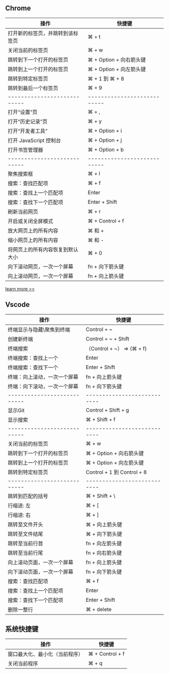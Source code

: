 


## Chrome
|操作|快捷键|
|-----|-----|
|打开新的标签页，并跳转到该标签页|⌘ + t|
|关闭当前的标签页|⌘ + w|
|跳转到下一个打开的标签页|⌘ + Option + 向右箭头键|
|跳转到上一个打开的标签页|⌘ + Option + 向左箭头键|
|跳转到特定标签页|⌘ + 1 到 ⌘ + 8|
|跳转到最后一个标签页|⌘ + 9|
|---------------------------|---------------------------|
|打开“设置”页|⌘ + ,|
|打开“历史记录”页|⌘ + y|
|打开“开发者工具”|⌘ + Option + i|
|打开 JavaScript 控制台|⌘ + Option + j|
|打开书签管理器|⌘ + Option + b|
|---------------------------|---------------------------|
|聚焦搜索框|⌘ + l|
|搜索：查找匹配项|⌘ + f|
|搜索：查找上一个匹配项|Enter|
|搜索：查找下一个匹配项|Enter + Shift|
|刷新当前网页|⌘ + r|
|开启或关闭全屏模式|⌘ + Control + f|
|放大网页上的所有内容|⌘ 和 +|
|缩小网页上的所有内容|⌘ 和 -|
|将网页上的所有内容恢复到默认大小|⌘ + 0|
|向下滚动网页，一次一个屏幕|fn + 向下箭头键|
|向上滚动网页，一次一个屏幕|fn + 向上箭头键|


[learn more >>](https://support.google.com/chrome/answer/157179?co=GENIE.Platform%3DDesktop&hl=zh-Hans)


## Vscode
|操作|快捷键|
|-----|-----|
|终端显示与隐藏\聚焦到终端|Control + ~|
|创建新终端|Control + ~ + Shift|
|终端搜索|（Control + ~） => (⌘ + f)|
|终端搜索：查找上一个|Enter|
|终端搜索：查找下一个|Enter + Shift|
|终端：向上滚动，一次一个屏幕|fn + 向上箭头键|
|终端：向下滚动，一次一个屏幕|fn + 向下箭头键|
|---------------------------|---------------------------|
|显示Git|Control + Shift + g|
|显示搜索|⌘ + Shift + f|
|---------------------------|---------------------------|
|关闭当前的标签页|⌘ + w|
|跳转到下一个打开的标签页|⌘ + Option + 向右箭头键|
|跳转到上一个打开的标签页|⌘ + Option + 向左箭头键|
|跳转到特定标签页|Control + 1 到 Control + 8|
|---------------------------|---------------------------|
|跳转到匹配的括号|⌘ + Shift + \ |
|行缩进: 左|⌘ + [|
|行缩进: 右|⌘ + ]|
|跳转至文件开头|⌘ + 向上箭头键|
|跳转至文件结尾|⌘ + 向下箭头键|
|跳转至当前行首|fn + 向左箭头键|
|跳转至当前行尾|fn + 向右箭头键|
|向上滚动页面，一次一个屏幕|fn + 向上箭头键|
|向下滚动页面，一次一个屏幕|fn + 向下箭头键|
|搜索：查找匹配项|⌘ + f|
|搜索：查找上一个匹配项|Enter|
|搜索：查找下一个匹配项|Enter + Shift|
|删除一整行|⌘ + delete|





## 系统快捷键

|操作|快捷键|
|---|---|
|窗口最大化、最小化（当前程序）|⌘ + Control + f|
|关闭当前程序|⌘ + q|
